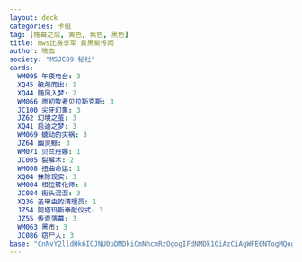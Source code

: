 ```yaml
---
layout: deck
categories: 卡组
tag: [帷幕之后, 黄色, 紫色, 黑色]
title: mws比赛季军 黄黑紫传闻
author: 咳血
society: "MSJC09 秘社"
cards:
  WM095 午夜电台: 3
  XQ45 破颅而出: 1
  XQ44 随风入梦: 2
  WM066 原初牧者贝拉斯克斯: 3
  JC100 尖牙幻象: 3
  JZ62 幻境之茧: 3
  XQ41 启迪之梦: 3
  WM069 蠕动的灾祸: 3
  JZ64 幽灵鲸: 3
  WM071 贝兰丹娜: 1
  JC005 裂解术: 2
  WM008 扭曲命运: 1
  XQ04 抹除现实: 3
  WM004 相位转化师: 3
  JC084 街头混混: 3
  XQ36 圣甲虫的清理员: 1
  JZ54 阿塔玛斯奉献仪式: 3
  JZ55 传奇落幕: 3
  WM063 黑市: 3
  JC086 窃尸人: 3
base: "CnNvY2lldHk6ICJNU0pDMDkiCmNhcmRzOgogIFdNMDk1OiAzCiAgWFE0NTogMQogIFhRNDQ6IDIKICBXTTA2NjogMwogIEpDMTAwOiAzCiAgSlo2MjogMwogIFhRNDE6IDMKICBXTTA2OTogMwogIEpaNjQ6IDMKICBXTTA3MTogMQogIEpDMDA1OiAyCiAgV00wMDg6IDEKICBYUTA0OiAzCiAgV00wMDQ6IDMKICBKQzA4NDogMwogIFhRMzY6IDEKICBKWjU0OiAzCiAgSlo1NTogMwogIFdNMDYzOiAzCiAgSkMwODY6IDM="
---
```

